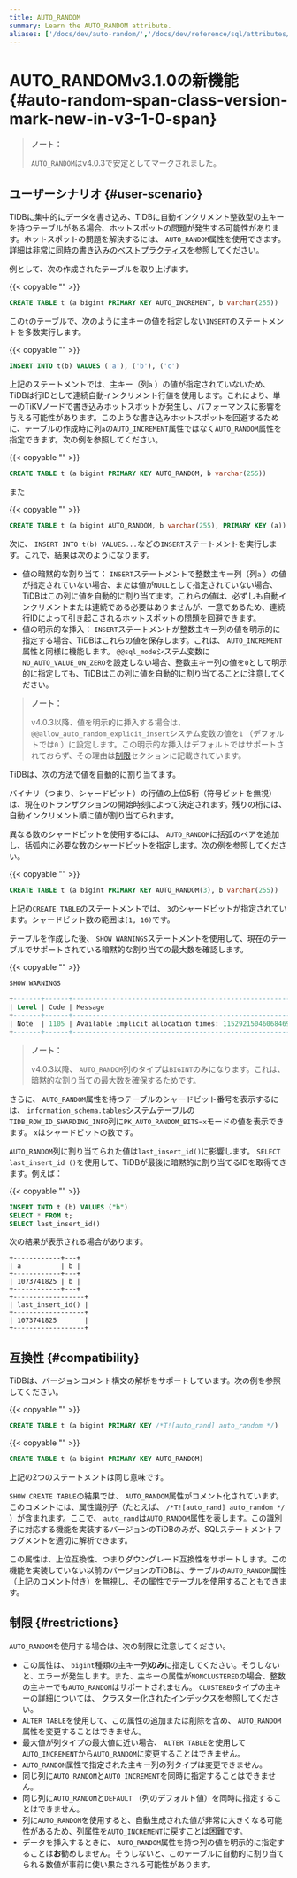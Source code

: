 ```yaml
---
title: AUTO_RANDOM
summary: Learn the AUTO_RANDOM attribute.
aliases: ['/docs/dev/auto-random/','/docs/dev/reference/sql/attributes/auto-random/']
---
```


# AUTO_RANDOMv3.1.0<span class="version-mark">の新機能</span> {#auto-random-span-class-version-mark-new-in-v3-1-0-span}

> <strong>ノート：</strong>
>
> `AUTO_RANDOM`はv4.0.3で安定としてマークされました。

## ユーザーシナリオ {#user-scenario}

TiDBに集中的にデータを書き込み、TiDBに自動インクリメント整数型の主キーを持つテーブルがある場合、ホットスポットの問題が発生する可能性があります。ホットスポットの問題を解決するには、 `AUTO_RANDOM`属性を使用できます。詳細は[非常に同時の書き込みのベストプラクティス](/best-practices/high-concurrency-best-practices.md#complex-hotspot-problems)を参照してください。

例として、次の作成されたテーブルを取り上げます。

{{< copyable "" >}}

```sql
CREATE TABLE t (a bigint PRIMARY KEY AUTO_INCREMENT, b varchar(255))
```

この`t`のテーブルで、次のように主キーの値を指定しない`INSERT`のステートメントを多数実行します。

{{< copyable "" >}}

```sql
INSERT INTO t(b) VALUES ('a'), ('b'), ('c')
```

上記のステートメントでは、主キー（列`a` ）の値が指定されていないため、TiDBは行IDとして連続自動インクリメント行値を使用します。これにより、単一のTiKVノードで書き込みホットスポットが発生し、パフォーマンスに影響を与える可能性があります。このような書き込みホットスポットを回避するために、テーブルの作成時に列`a`の`AUTO_INCREMENT`属性ではなく`AUTO_RANDOM`属性を指定できます。次の例を参照してください。

{{< copyable "" >}}

```sql
CREATE TABLE t (a bigint PRIMARY KEY AUTO_RANDOM, b varchar(255))
```

また

{{< copyable "" >}}

```sql
CREATE TABLE t (a bigint AUTO_RANDOM, b varchar(255), PRIMARY KEY (a))
```

次に、 `INSERT INTO t(b) VALUES...`などの`INSERT`ステートメントを実行します。これで、結果は次のようになります。

-   値の暗黙的な割り当て： `INSERT`ステートメントで整数主キー列（列`a` ）の値が指定されていない場合、または値が`NULL`として指定されていない場合、TiDBはこの列に値を自動的に割り当てます。これらの値は、必ずしも自動インクリメントまたは連続である必要はありませんが、一意であるため、連続行IDによって引き起こされるホットスポットの問題を回避できます。
-   値の明示的な挿入： `INSERT`ステートメントが整数主キー列の値を明示的に指定する場合、TiDBはこれらの値を保存します。これは、 `AUTO_INCREMENT`属性と同様に機能します。 `@@sql_mode`システム変数に`NO_AUTO_VALUE_ON_ZERO`を設定しない場合、整数主キー列の値を`0`として明示的に指定しても、TiDBはこの列に値を自動的に割り当てることに注意してください。

> <strong>ノート：</strong>
>
> v4.0.3以降、値を明示的に挿入する場合は、 `@@allow_auto_random_explicit_insert`システム変数の値を`1` （デフォルトでは`0` ）に設定します。この明示的な挿入はデフォルトではサポートされておらず、その理由は[制限](#restrictions)セクションに記載されています。

TiDBは、次の方法で値を自動的に割り当てます。

バイナリ（つまり、シャードビット）の行値の上位5桁（符号ビットを無視）は、現在のトランザクションの開始時刻によって決定されます。残りの桁には、自動インクリメント順に値が割り当てられます。

異なる数のシャードビットを使用するには、 `AUTO_RANDOM`に括弧のペアを追加し、括弧内に必要な数のシャードビットを指定します。次の例を参照してください。

{{< copyable "" >}}

```sql
CREATE TABLE t (a bigint PRIMARY KEY AUTO_RANDOM(3), b varchar(255))
```

上記の`CREATE TABLE`のステートメントでは、 `3`のシャードビットが指定されています。シャードビット数の範囲は`[1, 16)`です。

テーブルを作成した後、 `SHOW WARNINGS`ステートメントを使用して、現在のテーブルでサポートされている暗黙的な割り当ての最大数を確認します。

{{< copyable "" >}}

```sql
SHOW WARNINGS
```

```sql
+-------+------+----------------------------------------------------------+
| Level | Code | Message                                                  |
+-------+------+----------------------------------------------------------+
| Note  | 1105 | Available implicit allocation times: 1152921504606846976 |
+-------+------+----------------------------------------------------------+
```

> <strong>ノート：</strong>
>
> v4.0.3以降、 `AUTO_RANDOM`列のタイプは`BIGINT`のみになります。これは、暗黙的な割り当ての最大数を確保するためです。

さらに、 `AUTO_RANDOM`属性を持つテーブルのシャードビット番号を表示するには、 `information_schema.tables`システムテーブルの`TIDB_ROW_ID_SHARDING_INFO`列に`PK_AUTO_RANDOM_BITS=x`モードの値を表示できます。 `x`はシャードビットの数です。

`AUTO_RANDOM`列に割り当てられた値は`last_insert_id()`に影響します。 `SELECT last_insert_id ()`を使用して、TiDBが最後に暗黙的に割り当てるIDを取得できます。例えば：

{{< copyable "" >}}

```sql
INSERT INTO t (b) VALUES ("b")
SELECT * FROM t;
SELECT last_insert_id()
```

次の結果が表示される場合があります。

```
+------------+---+
| a          | b |
+------------+---+
| 1073741825 | b |
+------------+---+
+------------------+
| last_insert_id() |
+------------------+
| 1073741825       |
+------------------+
```

## 互換性 {#compatibility}

TiDBは、バージョンコメント構文の解析をサポートしています。次の例を参照してください。

{{< copyable "" >}}

```sql
CREATE TABLE t (a bigint PRIMARY KEY /*T![auto_rand] auto_random */)
```

{{< copyable "" >}}

```sql
CREATE TABLE t (a bigint PRIMARY KEY AUTO_RANDOM)
```

上記の2つのステートメントは同じ意味です。

`SHOW CREATE TABLE`の結果では、 `AUTO_RANDOM`属性がコメント化されています。このコメントには、属性識別子（たとえば、 `/*T![auto_rand] auto_random */` ）が含まれます。ここで、 `auto_rand`は`AUTO_RANDOM`属性を表します。この識別子に対応する機能を実装するバージョンのTiDBのみが、SQLステートメントフラグメントを適切に解析できます。

この属性は、上位互換性、つまりダウングレード互換性をサポートします。この機能を実装していない以前のバージョンのTiDBは、テーブルの`AUTO_RANDOM`属性（上記のコメント付き）を無視し、その属性でテーブルを使用することもできます。

## 制限 {#restrictions}

`AUTO_RANDOM`を使用する場合は、次の制限に注意してください。

-   この属性は、 `bigint`種類の主キー列<strong>のみ</strong>に指定してください。そうしないと、エラーが発生します。また、主キーの属性が`NONCLUSTERED`の場合、整数の主キーでも`AUTO_RANDOM`はサポートされません。 `CLUSTERED`タイプの主キーの詳細については、 [クラスター化されたインデックス](/clustered-indexes.md)を参照してください。
-   `ALTER TABLE`を使用して、この属性の追加または削除を含め、 `AUTO_RANDOM`属性を変更することはできません。
-   最大値が列タイプの最大値に近い場合、 `ALTER TABLE`を使用して`AUTO_INCREMENT`から`AUTO_RANDOM`に変更することはできません。
-   `AUTO_RANDOM`属性で指定された主キー列の列タイプは変更できません。
-   同じ列に`AUTO_RANDOM`と`AUTO_INCREMENT`を同時に指定することはできません。
-   同じ列に`AUTO_RANDOM`と`DEFAULT` （列のデフォルト値）を同時に指定することはできません。
-   列に`AUTO_RANDOM`を使用すると、自動生成された値が非常に大きくなる可能性があるため、列属性を`AUTO_INCREMENT`に戻すことは困難です。
-   データを挿入するときに、 `AUTO_RANDOM`属性を持つ列の値を明示的に指定することは<strong>お</strong>勧めしません。そうしないと、このテーブルに自動的に割り当てられる数値が事前に使い果たされる可能性があります。
